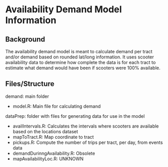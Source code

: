 # Availability Demand Model Information

## Background
The availability demand model is meant to calculate demand per tract and/or demand based on rounded lat/long information. It uses scooter availability data to determine how complete the data is for each tract to estimate what demand would have been if scooters were 100% available.

## Files/Structure
demand: main folder		
* model.R: Main file for calculating demand

dataPrep: folder with files for generating data for use in the model
* availIntervals.R: Calculates the intervals where scooters are available based on the locations dataset
* mapToTract.R: Map coordinate to tract
* pickups.R: Compute the number of trips per tract, per day, from events data
* demandDurinngAvailability.R: Obsolete
* mapAvailabilityLoc.R: UNKNOWN
